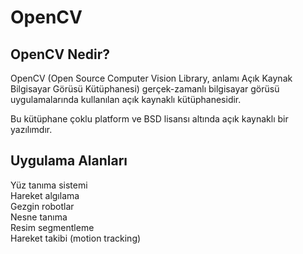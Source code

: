 # OpenCV

## OpenCV Nedir?

OpenCV (Open Source Computer Vision Library, anlamı Açık Kaynak Bilgisayar Görüsü Kütüphanesi) gerçek-zamanlı bilgisayar görüsü uygulamalarında kullanılan açık kaynaklı kütüphanesidir. 

Bu kütüphane çoklu platform ve BSD lisansı altında açık kaynaklı bir yazılımdır.

## Uygulama Alanları

Yüz tanıma sistemi <br>
Hareket algılama   <br>
Gezgin robotlar    <br>
Nesne tanıma       <br>
Resim segmentleme  <br>
Hareket takibi (motion tracking)   <br>
